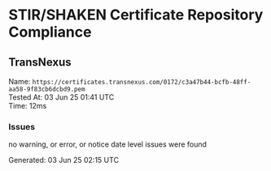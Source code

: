 # STIR/SHAKEN Certificate Repository Compliance

## TransNexus

Name: `https://certificates.transnexus.com/0172/c3a47b44-bcfb-48ff-aa58-9f83cb6dcbd9.pem`\
Tested At: 03 Jun 25 01:41 UTC\
Time: 12ms

### Issues

no warning, or error, or notice date level issues were found

Generated: 03 Jun 25 02:15 UTC